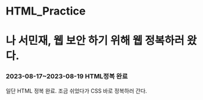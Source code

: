 # HTML_Practice
<h1>나 서민재, 웹 보안 하기 위해 웹 정복하러 왔다.</h1>

<h3>2023-08-17~2023-08-19 HTML정복 완료</h3>
<p>일단 HTML 정복 완료. 조금 쉬었다가 CSS 바로 정복하러 간다.</p>
